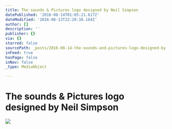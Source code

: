 ```yaml
---
title: The sounds & Pictures logo designed by Neil Simpson
datePublished: '2016-08-14T01:05:21.617Z'
dateModified: '2016-08-13T22:28:38.164Z'
author: []
description: ''
publisher: {}
via: {}
starred: false
sourcePath: _posts/2016-08-14-the-sounds-and-pictures-logo-designed-by-neil-simpson.md
inFeed: true
hasPage: false
inNav: false
_type: MediaObject

---
```

# The sounds & Pictures logo designed by Neil Simpson
![](https://the-grid-user-content.s3-us-west-2.amazonaws.com/4451362a-c388-4713-b70c-6a0d2a342752.jpg)